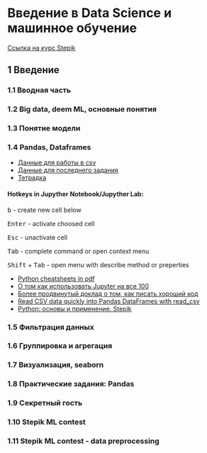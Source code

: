 # Введение в Data Science и машинное обучение

[Ссылка на курс Stepik](https://stepik.org/course/4852) 



## 1 Введение

### 1.1 Вводная часть 

### 1.2 Big data, deem ML, основные понятия 

### 1.3 Понятие модели

### 1.4 Pandas, Dataframes

- [Данные для работы в csv](https://stepik.org/media/attachments/course/4852/StudentsPerformance.csv)
- [Данные для последнего задания](https://stepik.org/media/attachments/course/4852/titanic.csv)
- [Тетрадка](https://github.com/gmrn/basic_stat/blob/main/Lessons1_4.ipynb)



#### Hotkeys in Jupyther Notebook/Jupyther Lab:

<kbd>b</kbd> - create new cell below

<kbd>Enter</kbd> - activate choosed cell

<kbd>Esc</kbd> - unactivate cell

<kbd>Tab</kbd> - complete command or open context menu

<kbd>Shift</kbd> + <kbd>Tab</kbd> - open menu with describe method or preperties



- [Python cheatsheets in pdf](https://www.utc.fr/~jlaforet/Suppl/python-cheatsheets.pdf)
- [О том как использовать Jupyter на все 100](https://www.youtube.com/watch?v=GYiqqLMEzp8﻿)
- [Более продвинутый доклад о том, как писать хороший код ](https://www.youtube.com/watch?v=vZjm28HmqUY﻿)
- [Read CSV data quickly into Pandas DataFrames with read_csv](https://www.shanelynn.ie/python-pandas-read-csv-load-data-from-csv-files/)
- [Python: основы и применение. Stepik](https://stepik.org/course/512/promo)



### 1.5 Фильтрация данных

### 1.6 Группировка и агрегация

### 1.7 Визуализация, seaborn

### 1.8 Практические задания: Pandas

### 1.9 Секретный гость 

### 1.10 Stepik ML contest

### 1.11 Stepik ML contest - data preprocessing

